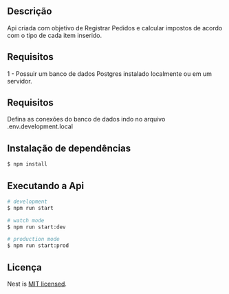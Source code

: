 
## Descrição

Api criada com objetivo de Registrar Pedidos e calcular impostos de acordo com o tipo de cada item inserido.

## Requisitos

1 - Possuir um banco de dados Postgres instalado localmente ou em um servidor.

## Requisitos

Defina as conexões do banco de dados indo no arquivo .env.development.local 

## Instalação de dependências

```bash
$ npm install
```

## Executando a Api

```bash
# development
$ npm run start

# watch mode
$ npm run start:dev

# production mode
$ npm run start:prod
```

## Licença

Nest is [MIT licensed](LICENSE).

